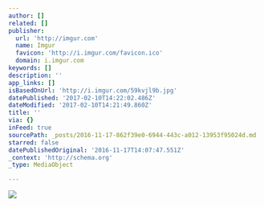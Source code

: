 ```yaml
---
author: []
related: []
publisher:
  url: 'http://imgur.com'
  name: Imgur
  favicon: 'http://i.imgur.com/favicon.ico'
  domain: i.imgur.com
keywords: []
description: ''
app_links: []
isBasedOnUrl: 'http://i.imgur.com/59kvjl9b.jpg'
datePublished: '2017-02-10T14:22:02.486Z'
dateModified: '2017-02-10T14:21:49.860Z'
title: ''
via: {}
inFeed: true
sourcePath: _posts/2016-11-17-862f39e0-6944-443c-a012-13953f95024d.md
starred: false
datePublishedOriginal: '2016-11-17T14:07:47.551Z'
_context: 'http://schema.org'
_type: MediaObject

---
```

<article style=""><img src="http://imgur.com/59kvjl9b.jpg" /></article>